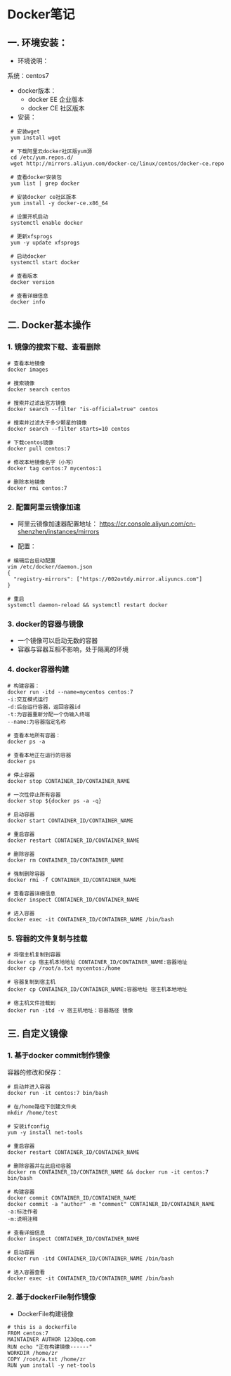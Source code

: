 # Docker笔记

## 一.  环境安装：

- 环境说明：

系统：centos7

- docker版本：
  - docker EE 企业版本
  - docker CE 社区版本
- 安装：

```shell
 # 安装wget
 yum install wget
 
 # 下载阿里云docker社区版yum源
 cd /etc/yum.repos.d/
 wget http://mirrors.aliyun.com/docker-ce/linux/centos/docker-ce.repo
 
 # 查看docker安装包
 yum list | grep docker
 
 # 安装docker ce社区版本
 yum install -y docker-ce.x86_64
 
 # 设置开机启动
 systemctl enable docker
 
 # 更新xfsprogs
 yum -y update xfsprogs
 
 # 启动docker
 systemctl start docker

 # 查看版本
 docker version
 
 # 查看详细信息
 docker info
```



## 二. Docker基本操作

### 1. 镜像的搜索下载、查看删除

```shell
# 查看本地镜像
docker images

# 搜索镜像
docker search centos

# 搜索并过滤出官方镜像
docker search --filter "is-official=true" centos

# 搜索并过滤大于多少颗星的镜像
docker search --filter starts=10 centos

# 下载centos镜像
docker pull centos:7

# 修改本地镜像名字（小写）
docker tag centos:7 mycentos:1

# 删除本地镜像
docker rmi centos:7
```



### 2. 配置阿里云镜像加速

- 阿里云镜像加速器配置地址： https://cr.console.aliyun.com/cn-shenzhen/instances/mirrors 



- 配置：

```shell
# 编辑后台启动配置
vim /etc/docker/daemon.json
{
  "registry-mirrors": ["https://002ovtdy.mirror.aliyuncs.com"]
}	

# 重启
systemctl daemon-reload && systemctl restart docker
```



### 3. docker的容器与镜像

- 一个镜像可以启动无数的容器
- 容器与容器互相不影响，处于隔离的环境



### 4. docker容器构建

```shell
# 构建容器：
docker run -itd --name=mycentos centos:7
-i:交互模式运行
-d:后台运行容器，返回容器id
-t:为容器重新分配一个伪输入终端
--name:为容器指定名称

# 查看本地所有容器：
docker ps -a

# 查看本地正在运行的容器
docker ps

# 停止容器
docker stop CONTAINER_ID/CONTAINER_NAME 

# 一次性停止所有容器
docker stop ${docker ps -a -q}

# 启动容器
docker start CONTAINER_ID/CONTAINER_NAME

# 重启容器
docker restart CONTAINER_ID/CONTAINER_NAME

# 删除容器
docker rm CONTAINER_ID/CONTAINER_NAME

# 强制删除容器
docker rmi -f CONTAINER_ID/CONTAINER_NAME

# 查看容器详细信息
docker inspect CONTAINER_ID/CONTAINER_NAME

# 进入容器
docker exec -it CONTAINER_ID/CONTAINER_NAME /bin/bash
```



### 5. 容器的文件复制与挂载

```shell
# 将宿主机复制到容器
docker cp 宿主机本地地址 CONTAINER_ID/CONTAINER_NAME:容器地址
docker cp /root/a.txt mycentos:/home

# 容器复制到宿主机
docker cp CONTAINER_ID/CONTAINER_NAME:容器地址 宿主机本地地址 

# 宿主机文件挂载到
docker run -itd -v 宿主机地址：容器路径 镜像
```



## 三. 自定义镜像

### 1. 基于docker commit制作镜像

容器的修改和保存：

```shell
# 启动并进入容器
docker run -it centos:7 bin/bash

# 在/home路径下创建文件夹
mkdir /home/test

# 安装ifconfig
yum -y install net-tools

# 重启容器
docker restart CONTAINER_ID/CONTAINER_NAME 

# 删除容器并在此启动容器
docker rm CONTAINER_ID/CONTAINER_NAME && docker run -it centos:7 bin/bash

# 构建容器
docker commit CONTAINER_ID/CONTAINER_NAME
docker commit -a "author" -m "comment" CONTAINER_ID/CONTAINER_NAME
-a:标注作者
-m:说明注释

# 查看详细信息
docker inspect CONTAINER_ID/CONTAINER_NAME

# 启动容器
docker run -itd CONTAINER_ID/CONTAINER_NAME /bin/bash

# 进入容器查看
docker exec -it CONTAINER_ID/CONTAINER_NAME /bin/bash
```



### 2. 基于dockerFile制作镜像

- DockerFile构建镜像

```shell
# this is a dockerfile
FROM centos:7
MAINTAINER AUTHOR 123@qq.com
RUN echo "正在构建镜像------"
WORKDIR /home/zr
COPY /root/a.txt /home/zr
RUN yum install -y net-tools
```

